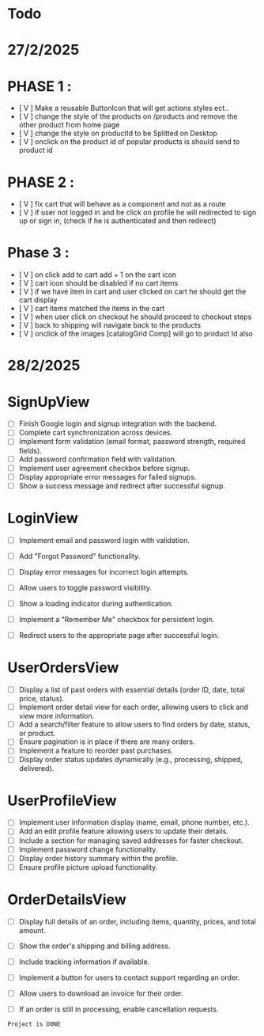 # Todo 


# 27/2/2025

# PHASE 1 : 
- [ V ] Make a reusable ButtonIcon that will get actions styles ect..
- [ V ] change the style of the products on /products and remove the other product from home page 
- [ V ] change the style on productId to be Splitted on Desktop 
- [ V ] onclick on the product id of popular products is should send to product id 

# PHASE 2 : 
- [ V ] fix cart that will behave as a component and not as a route 
- [ V ] if user not logged in and he click on profile he will redirected to sign up or sign in, (check if he is authenticated and then redirect)

# Phase 3 : 

- [ V ] on click add to cart add + 1 on the cart icon 
- [ V ] cart icon should be disabled if no cart items 
- [ V ] if we have item in cart and user clicked on cart he should get the cart display
- [ V ] cart items matched the items in the cart 
- [ V ] when user click on checkout he should proceed to checkout steps 
- [ V ] back to shipping will navigate back to the products 
- [ V ] onclick of the images [catalogGrid Comp] will go to product Id also 



# 28/2/2025

# SignUpView
- [ ] Finish Google login and signup integration with the backend.
- [ ] Complete cart synchronization across devices.
- [ ] Implement form validation (email format, password strength, required fields).
- [ ] Add password confirmation field with validation.
- [ ] Implement user agreement checkbox before signup.
- [ ] Display appropriate error messages for failed signups.
- [ ] Show a success message and redirect after successful signup.

# LoginView
- [ ] Implement email and password login with validation.
- [ ] Add "Forgot Password" functionality.
- [ ] Display error messages for incorrect login attempts.
- [ ] Allow users to toggle password visibility.
- [ ] Show a loading indicator during authentication.
- [ ] Implement a "Remember Me" checkbox for persistent login.
- [ ] Redirect users to the appropriate page after successful login.


# UserOrdersView

- [ ] Display a list of past orders with essential details (order ID, date, total price, status).
- [ ] Implement order detail view for each order, allowing users to click and view more information.
- [ ] Add a search/filter feature to allow users to find orders by date, status, or product.
- [ ] Ensure pagination is in place if there are many orders.
- [ ] Implement a feature to reorder past purchases.
- [ ] Display order status updates dynamically (e.g., processing, shipped, delivered).

# UserProfileView
- [ ] Implement user information display (name, email, phone number, etc.).
- [ ] Add an edit profile feature allowing users to update their details.
- [ ] Include a section for managing saved addresses for faster checkout.
- [ ] Implement password change functionality.
- [ ] Display order history summary within the profile.
- [ ] Ensure profile picture upload functionality.

# OrderDetailsView
- [ ] Display full details of an order, including items, quantity, prices, and total amount.
- [ ] Show the order's shipping and billing address.
- [ ] Include tracking information if available.
- [ ] Implement a button for users to contact support regarding an order.
- [ ] Allow users to download an invoice for their order.
- [ ] If an order is still in processing, enable cancellation requests.



`Project is DONE`





